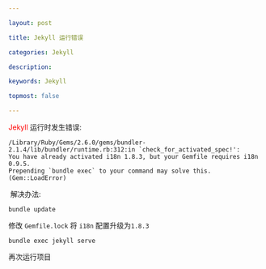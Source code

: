 ```yaml
---

layout: post

title: Jekyll 运行错误

categories: Jekyll

description: 

keywords: Jekyll

topmost: false

---
```


 <font color= "red">Jekyll</font> 运行时发生错误:

```shell
/Library/Ruby/Gems/2.6.0/gems/bundler-2.1.4/lib/bundler/runtime.rb:312:in `check_for_activated_spec!':
You have already activated i18n 1.8.3, but your Gemfile requires i18n 0.9.5.
Prepending `bundle exec` to your command may solve this. (Gem::LoadError)
```

​	解决办法:

```shell
bundle update
```

 修改 `Gemfile.lock` 将 `i18n` 配置升级为`1.8.3`

```shell
bundle exec jekyll serve
```

再次运行项目
